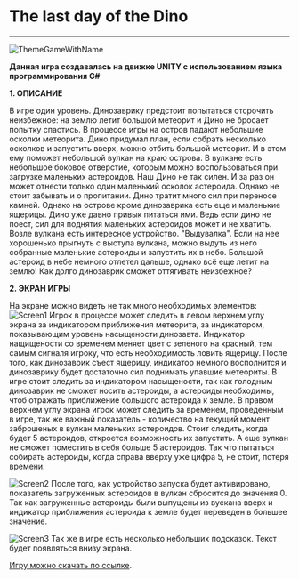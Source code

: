 # The last day of the Dino
---
![ThemeGameWithName](https://user-images.githubusercontent.com/47788812/165139954-505609f3-4fce-4187-aee9-e584a7bcf3a1.png)

__Данная игра создавалась на движке UNITY с использованием языка программирования C#__

__1. ОПИСАНИЕ__

В игре один уровень. Динозаврику предстоит попытаться отсрочить неизбежное: на землю летит большой метеорит и Дино не бросает попытку спастись.
В процессе игры на остров падают небольшие осколки метеорита. Дино придумал план, если собрать несколько осколков и запустить вверх, можно отбить большой метеорит. И в этом ему поможет небольшой вулкан на краю острова. В вулкане есть небольшое боковое отверстие, которым можно воспользоваться при загрузке маленьких астероидов.
Наш Дино не так силен. И за раз он может отнести только один маленький осколок астероида. Однако не стоит забывать и о пропитании. Дино тратит много сил при переносе камней. Однако на острове кроме динозаврика есть еще и маленькие ящерицы. Дино уже давно привык питаться ими. Ведь если дино не поест, сил для поднятия маленьких астероидов может и не хватить.
Возле вулкана есть интересное устройство. "Выдувалка". Если на нее хорошенько прыгнуть с выступа вулкана, можно выдуть из него собранные маленькие астероиды и запустить их в небо. 
Большой астероид в небе немного отлетел дальше, однако всё еще летит на землю!
Как долго динозаврик сможет оттягивать неизбежное?

__2. ЭКРАН ИГРЫ__

На экране можно видеть не так много необходимых элементов:
![Screen1](https://user-images.githubusercontent.com/47788812/165242275-2aa2fcc4-707e-4e2f-8299-21e9781a5bac.PNG)
Игрок в процессе может следить в левом верхнем углу экрана за индикатором приближения метеорита, за индикатором, показывающим уровень насыщености динозавта. Индикатор нащищености со временем меняет цвет с зеленого на красный, тем самым сигналя игроку, что есть необходимость ловить ящерицу. После того, как динозаврик съест ящерицу, индикатор немного восполнится и динозаврику будет достаточно сил поднимать упавшие метеориты. В игре стоит следить за индикатором насыщености, так как голодным динозаврик не сможет носить астероиды, а астероиды необходимы, чтоб отражать приближение большого астероида к земле.
В правом верхнем углу экрана игрок может следить за временем, проведенным в игре, так же важный показатель - количество на текущий момент заброшеных в вулкан маленьких астероидов. Стоит следить, когда будет 5 астероидов, откроется возможность их запустить. А еще вулкан не сможет поместить в себя больше 5 астероидов. Так что пытаться собирать астероиды, когда справа вверху уже цифра 5, не стоит, потеря времени.

![Screen2](https://user-images.githubusercontent.com/47788812/165243919-d70213bd-6b13-4fac-8d99-65a26073c853.PNG)
После того, как устройство запуска будет активировано, показатель загруженных астероидов в вулкан сбросится до значения 0. Так как загруженные астероиды были выпущены из вускана вверх и индикатор приближения астероида к земле будет переведен в большее значение.

![Screen3](https://user-images.githubusercontent.com/47788812/165244029-aa659a71-82df-488f-9907-7527cb60977c.PNG)
Так же в игре есть несколько небольших подсказок. Текст будет появляться внизу экрана. 

[Игру можно скачать по ссылке](https://aleksandrshatokhin.itch.io/the-last-day-of-the-dino).